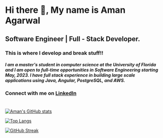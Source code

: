 # Hi there 👋,  My name is Aman Agarwal
## Software Engineer | Full  - Stack Developer.

### This is where I develop and break stuff!!
##### I am a master's student in computer science at the University of Florida and I am open to full-time opportunities in Software Engineering starting May, 2023. I have full stack experience in building large scale applications using Java, Angular, PostgreSQL, and AWS. 
### Connect with me on [LinkedIn](https://linkedin.com/in/aman1902/)
#

###

[![Aman's GitHub stats](https://github-readme-stats.vercel.app/api?username=amanagarwal19&hide=contribs,prs&count_private=true&show_icons=true&include_all_commits=true&custom_title=Aman's&nbsp;Github&nbsp;Stats)](https://github.com/amanagarwal19/github-readme-stats)

[![Top Langs](https://github-readme-stats.vercel.app/api/top-langs/?username=amanagarwal19&layout=compact)](https://github.com/amanagarwal19/github-readme-stats)

[![GitHub Streak](https://streak-stats.demolab.com?user=amanagarwal19)](https://git.io/streak-stats)
